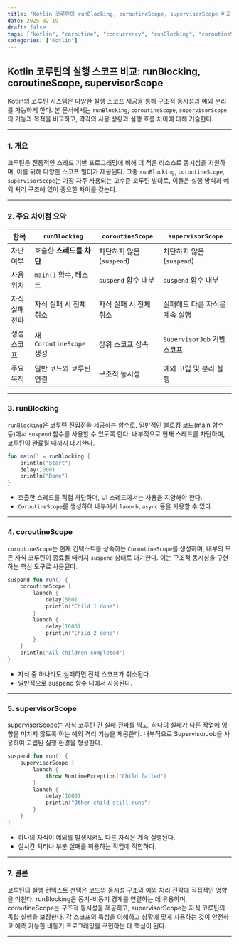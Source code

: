 ```yaml
---
title: "Kotlin 코루틴의 runBlocking, coroutineScope, supervisorScope 비교"
date: 2025-02-19
draft: false
tags: ["kotlin", "coroutine", "concurrency", "runBlocking", "coroutineScope", "supervisorScope"]
categories: ["Kotlin"]
---
```


## Kotlin 코루틴의 실행 스코프 비교: runBlocking, coroutineScope, supervisorScope

Kotlin의 코루틴 시스템은 다양한 실행 스코프 제공을 통해 구조적 동시성과 예외 분리를 가능하게 한다. 본 문서에서는 `runBlocking`, `coroutineScope`, `supervisorScope`의 기능과 목적을 비교하고, 각각의 사용 상황과 실행 흐름 차이에 대해 기술한다.

---

### 1. 개요

코루틴은 전통적인 스레드 기반 프로그래밍에 비해 더 적은 리소스로 동시성을 지원하며, 이를 위해 다양한 스코프 빌더가 제공된다. 그중 `runBlocking`, `coroutineScope`, `supervisorScope`는 가장 자주 사용되는 고수준 코루틴 빌더로, 이들은 실행 방식과 예외 처리 구조에 있어 중요한 차이를 갖는다.

---

### 2. 주요 차이점 요약

| 항목 | `runBlocking` | `coroutineScope` | `supervisorScope` |
|------|----------------|------------------|--------------------|
| 차단 여부 | 호출한 **스레드를 차단** | 차단하지 않음 (`suspend`) | 차단하지 않음 (`suspend`) |
| 사용 위치 | `main()` 함수, 테스트 | `suspend` 함수 내부 | `suspend` 함수 내부 |
| 자식 실패 전파 | 자식 실패 시 전체 취소 | 자식 실패 시 전체 취소 | 실패해도 다른 자식은 계속 실행 |
| 생성 스코프 | 새 `CoroutineScope` 생성 | 상위 스코프 상속 | `SupervisorJob` 기반 스코프 |
| 주요 목적 | 일반 코드와 코루틴 연결 | 구조적 동시성 | 예외 고립 및 분리 실행 |

---

### 3. runBlocking

`runBlocking`은 코루틴 진입점을 제공하는 함수로, 일반적인 블로킹 코드(main 함수 등)에서 `suspend` 함수를 사용할 수 있도록 한다. 내부적으로 현재 스레드를 차단하며, 코루틴이 완료될 때까지 대기한다.

```kotlin
fun main() = runBlocking {
    println("Start")
    delay(1000)
    println("Done")
}
```

- 호출한 스레드를 직접 차단하며, UI 스레드에서는 사용을 지양해야 한다.
- `CoroutineScope`를 생성하여 내부에서 `launch`, `async` 등을 사용할 수 있다.

---

### 4. coroutineScope 

`coroutineScope`는 현재 컨텍스트를 상속하는 `CoroutineScope`를 생성하며, 내부의 모든 자식 코루틴이 종료될 때까지 `suspend` 상태로 대기한다. 이는 구조적 동시성을 구현하는 핵심 도구로 사용된다.

```kotlin
suspend fun run() {
    coroutineScope {
        launch {
            delay(500)
            println("Child 1 done")
        }
        launch {
            delay(1000)
            println("Child 2 done")
        }
    }
    println("All children completed")
}
```

- 자식 중 하나라도 실패하면 전체 스코프가 취소된다.
- 일반적으로 suspend 함수 내에서 사용된다.

---

### 5. supervisorScope

supervisorScope는 자식 코루틴 간 실패 전파를 막고, 하나의 실패가 다른 작업에 영향을 미치지 않도록 하는 예외 격리 기능을 제공한다. 내부적으로 SupervisorJob을 사용하여 고립된 실행 환경을 형성한다.

```kotlin
suspend fun run() {
    supervisorScope {
        launch {
            throw RuntimeException("Child failed")
        }
        launch {
            delay(1000)
            println("Other child still runs")
        }
    }
}
```

- 하나의 자식이 예외를 발생시켜도 다른 자식은 계속 실행된다.
- 실시간 처리나 부분 실패를 허용하는 작업에 적합하다.

---

### 7. 결론

코루틴의 실행 컨텍스트 선택은 코드의 동시성 구조와 예외 처리 전략에 직접적인 영향을 미친다. runBlocking은 동기-비동기 경계를 연결하는 데 유용하며, coroutineScope는 구조적 동시성을 제공하고, supervisorScope는 자식 코루틴의 독립 실행을 보장한다. 각 스코프의 특성을 이해하고 상황에 맞게 사용하는 것이 안전하고 예측 가능한 비동기 프로그래밍을 구현하는 데 핵심이 된다.

---